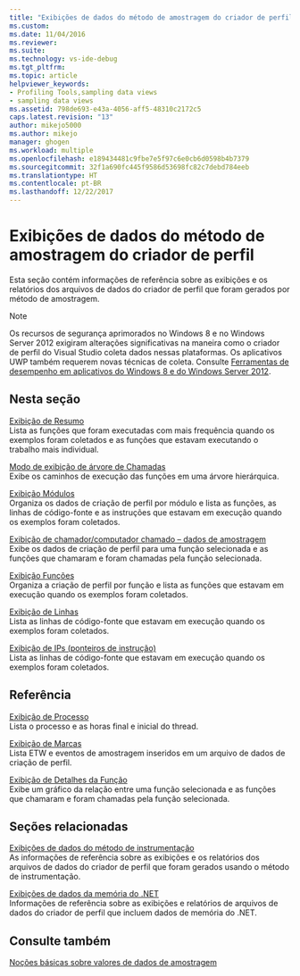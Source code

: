 ```yaml
---
title: "Exibições de dados do método de amostragem do criador de perfil | Microsoft Docs"
ms.custom: 
ms.date: 11/04/2016
ms.reviewer: 
ms.suite: 
ms.technology: vs-ide-debug
ms.tgt_pltfrm: 
ms.topic: article
helpviewer_keywords:
- Profiling Tools,sampling data views
- sampling data views
ms.assetid: 798de693-e43a-4056-aff5-48310c2172c5
caps.latest.revision: "13"
author: mikejo5000
ms.author: mikejo
manager: ghogen
ms.workload: multiple
ms.openlocfilehash: e189434481c9fbe7e5f97c6e0cb6d0598b4b7379
ms.sourcegitcommit: 32f1a690fc445f9586d53698fc82c7debd784eeb
ms.translationtype: HT
ms.contentlocale: pt-BR
ms.lasthandoff: 12/22/2017
---
```

# <a name="profiler-sampling-method-data-views"></a>Exibições de dados do método de amostragem do criador de perfil
Esta seção contém informações de referência sobre as exibições e os relatórios dos arquivos de dados do criador de perfil que foram gerados por método de amostragem.  
  
> [!NOTE]
>  Os recursos de segurança aprimorados no Windows 8 e no Windows Server 2012 exigiram alterações significativas na maneira como o criador de perfil do Visual Studio coleta dados nessas plataformas. Os aplicativos UWP também requerem novas técnicas de coleta. Consulte [Ferramentas de desempenho em aplicativos do Windows 8 e do Windows Server 2012](../profiling/performance-tools-on-windows-8-and-windows-server-2012-applications.md).  
  
## <a name="in-this-section"></a>Nesta seção  
 [Exibição de Resumo](../profiling/summary-view-sampling-data.md)  
 Lista as funções que foram executadas com mais frequência quando os exemplos foram coletados e as funções que estavam executando o trabalho mais individual.  
  
 [Modo de exibição de árvore de Chamadas](../profiling/call-tree-view-sampling-data.md)  
 Exibe os caminhos de execução das funções em uma árvore hierárquica.  
  
 [Exibição Módulos](../profiling/modules-view-sampling-data.md)  
 Organiza os dados de criação de perfil por módulo e lista as funções, as linhas de código-fonte e as instruções que estavam em execução quando os exemplos foram coletados.  
  
 [Exibição de chamador/computador chamado – dados de amostragem](../profiling/caller-callee-view-sampling-data.md)  
 Exibe os dados de criação de perfil para uma função selecionada e as funções que chamaram e foram chamadas pela função selecionada.  
  
 [Exibição Funções](../profiling/functions-view-sampling-data.md)  
 Organiza a criação de perfil por função e lista as funções que estavam em execução quando os exemplos foram coletados.  
  
 [Exibição de Linhas](../profiling/lines-view-sampling-data.md)  
 Lista as linhas de código-fonte que estavam em execução quando os exemplos foram coletados.  
  
 [Exibição de IPs (ponteiros de instrução)](../profiling/instruction-pointers-ips-view-sampling-data.md)  
 Lista as linhas de código-fonte que estavam em execução quando os exemplos foram coletados.  
  
## <a name="reference"></a>Referência  
 [Exibição de Processo](../profiling/process-view.md)  
 Lista o processo e as horas final e inicial do thread.  
  
 [Exibição de Marcas](../profiling/marks-view.md)  
 Lista ETW e eventos de amostragem inseridos em um arquivo de dados de criação de perfil.  
  
 [Exibição de Detalhes da Função](../profiling/function-details-view.md)  
 Exibe um gráfico da relação entre uma função selecionada e as funções que chamaram e foram chamadas pela função selecionada.  
  
## <a name="related-sections"></a>Seções relacionadas  
 [Exibições de dados do método de instrumentação](../profiling/instrumentation-method-data-views.md)  
 As informações de referência sobre as exibições e os relatórios dos arquivos de dados do criador de perfil que foram gerados usando o método de instrumentação.  
  
 [Exibições de dados da memória do .NET](../profiling/dotnet-memory-data-views.md)  
 Informações de referência sobre as exibições e relatórios de arquivos de dados do criador de perfil que incluem dados de memória do .NET.  
  
## <a name="see-also"></a>Consulte também  
 [Noções básicas sobre valores de dados de amostragem](../profiling/understanding-sampling-data-values.md)